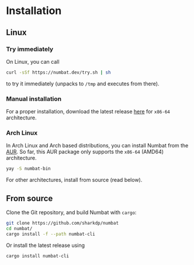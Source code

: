 # Installation

## Linux

### Try immediately

On Linux, you can call

``` bash
curl -sSf https://numbat.dev/try.sh | sh
```

to try it immediately (unpacks to `/tmp` and executes from there).

### Manual installation

For a proper installation, download the latest release
[here](https://github.com/sharkdp/numbat/releases) for `x86-64` architecture.

### Arch Linux

In Arch Linux and Arch based distributions, you can install Numbat from the [AUR](https://aur.archlinux.org/packages/numbat-bin). So far, this AUR package only supports the `x86-64` (AMD64) architecture.

```bash
yay -S numbat-bin
```
For other architectures, install from source (read below).

## From source

Clone the Git repository, and build Numbat with `cargo`:

``` bash
git clone https://github.com/sharkdp/numbat
cd numbat/
cargo install -f --path numbat-cli
```

Or install the latest release using

``` bash
cargo install numbat-cli
```
